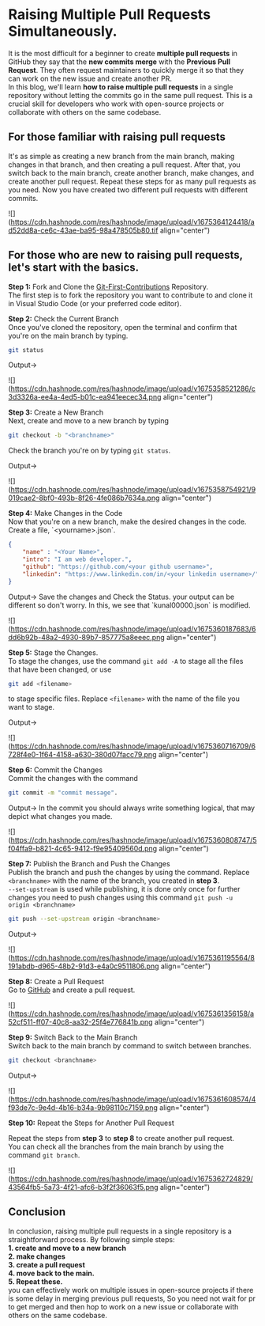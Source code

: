 # Raising Multiple Pull Requests Simultaneously.

It is the most difficult for a beginner to create **multiple pull requests** in GitHub they say that the **new commits merge** with the **Previous Pull Request**. They often request maintainers to quickly merge it so that they can work on the new issue and create another PR.  
In this blog, we'll learn **how to raise multiple pull requests** in a single repository without letting the commits go in the same pull request. This is a crucial skill for developers who work with open-source projects or collaborate with others on the same codebase.

## For those familiar with raising pull requests

It's as simple as creating a new branch from the main branch, making changes in that branch, and then creating a pull request. After that, you switch back to the main branch, create another branch, make changes, and create another pull request. Repeat these steps for as many pull requests as you need. Now you have created two different pull requests with different commits.

![](https://cdn.hashnode.com/res/hashnode/image/upload/v1675364124418/ad52dd8a-ce6c-43ae-ba95-98a478505b80.tif align="center")

## For those who are new to raising pull requests, let's start with the basics.

**Step 1:** Fork and Clone the [Git-First-Contributions](https://github.com/kunal00000/Git-First-Contributions) Repository.  
The first step is to fork the repository you want to contribute to and clone it in Visual Studio Code (or your preferred code editor).

**Step 2:** Check the Current Branch  
Once you've cloned the repository, open the terminal and confirm that you're on the main branch by typing.

```bash
git status
```

Output-&gt;

![](https://cdn.hashnode.com/res/hashnode/image/upload/v1675358521286/c3d3326a-ee4a-4ed5-b01c-ea941eecec34.png align="center")

**Step 3:** Create a New Branch  
Next, create and move to a new branch by typing

```bash
git checkout -b "<branchname>"
```

Check the branch you're on by typing `git status`.

Output-&gt;

![](https://cdn.hashnode.com/res/hashnode/image/upload/v1675358754921/9019cae2-8bf0-493b-8f26-4fe086b7634a.png align="center")

**Step 4:** Make Changes in the Code  
Now that you're on a new branch, make the desired changes in the code. Create a file, \`&lt;yourname&gt;.json\`.

```json
{
    "name" : "<Your Name>",
    "intro": "I am web developer.",
    "github": "https://github.com/<your github username>",
    "linkedin": "https://www.linkedin.com/in/<your linkedin username>/"
}
```

Output-&gt; Save the changes and Check the Status. your output can be different so don't worry. In this, we see that \`kunal00000.json\` is modified.

![](https://cdn.hashnode.com/res/hashnode/image/upload/v1675360187683/6dd6b92b-48a2-4930-89b7-857775a8eeec.png align="center")

**Step 5:** Stage the Changes.  
To stage the changes, use the command `git add -A` to stage all the files that have been changed, or use

```bash
git add <filename>
```

to stage specific files. Replace `<filename>` with the name of the file you want to stage.

Output-&gt;

![](https://cdn.hashnode.com/res/hashnode/image/upload/v1675360716709/6728f4e0-1f64-4158-a630-380d07facc79.png align="center")

**Step 6:** Commit the Changes  
Commit the changes with the command

```bash
git commit -m "commit message".
```

Output-&gt; In the commit you should always write something logical, that may depict what changes you made.

![](https://cdn.hashnode.com/res/hashnode/image/upload/v1675360808747/5f04ffa9-b821-4c65-9412-f9e95409560d.png align="center")

**Step 7:** Publish the Branch and Push the Changes  
Publish the branch and push the changes by using the command. Replace `<branchname>` with the name of the branch, you created in **step 3**.  
`--set-upstream` is used while publishing, it is done only once for further changes you need to push changes using this command `git push -u origin <branchname>`

```bash
git push --set-upstream origin <branchname>
```

Output-&gt;

![](https://cdn.hashnode.com/res/hashnode/image/upload/v1675361195564/8191abdb-d965-48b2-91d3-e4a0c9511806.png align="center")

**Step 8:** Create a Pull Request  
Go to [GitHub](https://github.com/kunal00000/Git-First-Contributions) and create a pull request.

![](https://cdn.hashnode.com/res/hashnode/image/upload/v1675361356158/a52cf511-ff07-40c8-aa32-25f4e776841b.png align="center")

**Step 9:** Switch Back to the Main Branch  
Switch back to the main branch by command to switch between branches.

```bash
git checkout <branchname>
```

Output-&gt;

![](https://cdn.hashnode.com/res/hashnode/image/upload/v1675361608574/4f93de7c-9e4d-4b16-b34a-9b98110c7159.png align="center")

**Step 10:** Repeat the Steps for Another Pull Request

Repeat the steps from **step 3** to **step 8** to create another pull request.  
You can check all the branches from the main branch by using the command `git branch`.

![](https://cdn.hashnode.com/res/hashnode/image/upload/v1675362724829/43564fb5-5a73-4f21-afc6-b3f2f36063f5.png align="center")

## Conclusion

In conclusion, raising multiple pull requests in a single repository is a straightforward process. By following simple steps:  
**1\. create and move to a new branch  
2\. make changes  
3\. create a pull request  
4\. move back to the main.  
5\. Repeat these.**  
you can effectively work on multiple issues in open-source projects if there is some delay in merging previous pull requests, So you need not wait for pr to get merged and then hop to work on a new issue or collaborate with others on the same codebase.